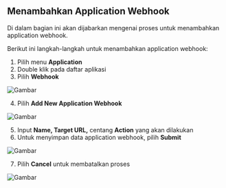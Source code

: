 ## **Menambahkan Application Webhook**

Di dalam bagian ini akan dijabarkan mengenai proses untuk menambahkan application webhook.

Berikut ini langkah-langkah untuk menambahkan application webhook:

1. Pilih menu **Application**
2. Double klik pada daftar aplikasi
3. Pilih **Webhook**

![Gambar](_screenshot/.png/?sanitize=true)

4. Pilih **Add New Application Webhook**

![Gambar](_screenshot/.png/?sanitize=true)

5. Input **Name, Target URL,** centang **Action** yang akan dilakukan
6. Untuk menyimpan data application webhook, pilih **Submit**

![Gambar](_screenshot/.png/?sanitize=true)

7. Pilih **Cancel** untuk membatalkan proses

![Gambar](_screenshot/.png/?sanitize=true)